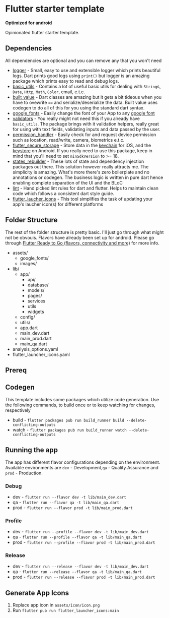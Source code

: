 # Flutter starter template

**Optimized for android**

Opinionated flutter starter template.

## Dependencies

All dependencies are optional and you can remove any that you won't need

- [logger](https://pub.dev/packages/logger) - Small, easy to use and extensible logger which prints beautiful logs. Dart prints good logs using `print()` but logger is an amazing package which prints easy to read and debug logs.
- [basic_utils](https://pub.dev/packages/basic_utils) - Contains a lot of useful basic utils for dealing with `String`s, `Date`, `Http`, `Math`, `Color`, email, e.t.c.
- [built_value](https://pub.dev/packages/built_value) - Dart classes are amazing but it gets a bit tideous when you have to ovewrite `==` and serialize/deserialize the data. Built value uses codegen to do all of this for you using the standard dart syntax.
- [google_fonts](https://pub.dev/packages/google_fonts) - Easily change the font of your App to any [google font](https://fonts.google.com/)
- [validators](https://pub.dev/packages/validators) - You really might not need this if you already have `basic_utils`. The package brings with it validation helpers, really great for using with text fields, validating inputs and data passed by the user.
- [permission_handler](https://pub.dev/packages/permission_handler) - Easily check for and request device permission such as location, read/write, camera, biometrics e.t.c.
- [flutter_secure_storage](https://pub.dev/packages/flutter_secure_storage) - Store data in the [keychain](https://developer.apple.com/library/content/documentation/Security/Conceptual/keychainServConcepts/01introduction/introduction.html#//apple_ref/doc/uid/TP30000897-CH203-TP1) for iOS, and the [keystore](https://developer.android.com/training/articles/keystore.html) on Android. If you really need to use this package, keep in mind that you'll need to set `minSdkVersion` to >= 18.
- [states_rebuilder](https://pub.dev/packages/states_rebuilder) - These lots of state and dependency injection packages out there. This solution however really attracts me. The simplicity is amazing. What's more there's zero boilerplate and no annotations or codegen. The business logic is written in pure dart hence enabling complete separation of the UI and the BLoC
- [lint](https://pub.dev/packages/lint) - Hand picked lint rules for dart and flutter. Helps to maintain clean code which follows a consistent dart style guide.
- [flutter_laucher_icons](https://pub.dev/packages/flutter_launcher_icons/) - This tool simplifies the task of updating your app's laucher icon(s) for different platforms

## Folder Structure

The rest of the folder structure is pretty basic. I'll just go through what might not be obvouis. Flavors have already been set up for android. Please go through [Flutter Ready to Go (flavors, connectivity and more)](http://blog.juliobitencourt.com/2019/03/15/flutter-ready-to-go-flavors-connectivity-and-more/) for more info.

- assets/
  - google_fonts/
  - images/
- lib/
  - app/
    - api/
    - database/
    - models/
    - pages/
    - services
    - utils
    - widgets
  - config/
  - utils/
  - app.dart
  - main_dev.dart
  - main_prod.dart
  - main_qa.dart
- analysis_options.yaml
- flutter_launcher_icons.yaml

## Prereq

## Codegen

This template includes some packages which utilize code generation. Use the following commands, to build once or to keep watching for changes, respectively

- build - `flutter packages pub run build_runner build --delete-conflicting-outputs`
- watch - `flutter packages pub run build_runner watch --delete-conflicting-outputs`

## Running the app

The app has different flavor configurations depending on the environment. Available environments are `dev` - Development,`qa` - Quality Assurance and `prod` - Production.

### Debug

- dev - `flutter run --flavor dev -t lib/main_dev.dart`
- qa - `flutter run --flavor qa -t lib/main_qa.dart`
- prod - `flutter run --flavor prod -t lib/main_prod.dart`

### Profile

- dev - `flutter run --profile --flavor dev -t lib/main_dev.dart`
- qa - `flutter run --profile --flavor qa -t lib/main_qa.dart`
- prod - `flutter run --profile --flavor prod -t lib/main_prod.dart`

### Release

- dev - `flutter run --release --flavor dev -t lib/main_dev.dart`
- qa - `flutter run --release --flavor qa -t lib/main_qa.dart`
- prod - `flutter run --release --flavor prod -t lib/main_prod.dart`

## Generate App Icons

1. Replace app icon in `assets/icon/icon.png`
2. Run `flutter pub run flutter_launcher_icons:main`

